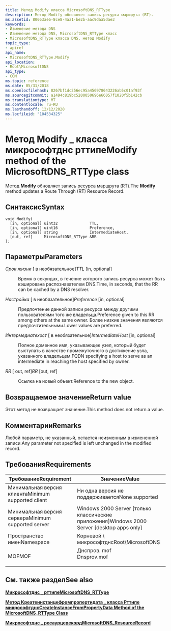 ```yaml
---
title: Метод Modify класса MicrosoftDNS_RTType
description: Метод Modify обновляет запись ресурса маршрута (RT).
ms.assetid: 80053ae6-8ce8-4aa1-be2b-aac9daa5dae3
keywords:
- Изменение метода DNS
- Изменение метода DNS, MicrosoftDNS_RTType класс
- MicrosoftDNS_RTType класса DNS, метод Modify
topic_type:
- apiref
api_name:
- MicrosoftDNS_RTType.Modify
api_location:
- Root\MicrosoftDNS
api_type:
- COM
ms.topic: reference
ms.date: 05/31/2018
ms.openlocfilehash: 8267bf1dc256ec95a456978643226ab5c01af93f
ms.sourcegitcommit: a1494c819bc5200050696e66057f1020f5b142cb
ms.translationtype: MT
ms.contentlocale: ru-RU
ms.lasthandoff: 12/12/2020
ms.locfileid: "104534325"
---
```

# <a name="modify-method-of-the-microsoftdns_rttype-class"></a><span data-ttu-id="14e9c-106">Метод Modify \_ класса микрософтднс рттипе</span><span class="sxs-lookup"><span data-stu-id="14e9c-106">Modify method of the MicrosoftDNS\_RTType class</span></span>

<span data-ttu-id="14e9c-107">Метод **Modify** обновляет запись ресурса маршрута (RT).</span><span class="sxs-lookup"><span data-stu-id="14e9c-107">The **Modify** method updates a Route Through (RT) Resource Record.</span></span>

## <a name="syntax"></a><span data-ttu-id="14e9c-108">Синтаксис</span><span class="sxs-lookup"><span data-stu-id="14e9c-108">Syntax</span></span>


```mof
void Modify(
  [in, optional] uint32              TTL,
  [in, optional] uint16              Preference,
  [in, optional] string              IntermediateHost,
  [out, ref]     MicrosoftDNS_RTType &RR
);
```



## <a name="parameters"></a><span data-ttu-id="14e9c-109">Параметры</span><span class="sxs-lookup"><span data-stu-id="14e9c-109">Parameters</span></span>

<dl> <dt>

<span data-ttu-id="14e9c-110">*Срок жизни* \[ в необязательное\]</span><span class="sxs-lookup"><span data-stu-id="14e9c-110">*TTL* \[in, optional\]</span></span>
</dt> <dd>

<span data-ttu-id="14e9c-111">Время в секундах, в течение которого запись ресурса может быть кэширована распознавателем DNS.</span><span class="sxs-lookup"><span data-stu-id="14e9c-111">Time, in seconds, that the RR can be cached by a DNS resolver.</span></span>

</dd> <dt>

<span data-ttu-id="14e9c-112">*Настройка* \[ в необязательное\]</span><span class="sxs-lookup"><span data-stu-id="14e9c-112">*Preference* \[in, optional\]</span></span>
</dt> <dd>

<span data-ttu-id="14e9c-113">Предпочтение данной записи ресурса между другими пользователями того же владельца.</span><span class="sxs-lookup"><span data-stu-id="14e9c-113">Preference given to this RR among others at the same owner.</span></span> <span data-ttu-id="14e9c-114">Более низкие значения являются предпочтительными.</span><span class="sxs-lookup"><span data-stu-id="14e9c-114">Lower values are preferred.</span></span>

</dd> <dt>

<span data-ttu-id="14e9c-115">*Интермедиатехост* \[ в необязательное\]</span><span class="sxs-lookup"><span data-stu-id="14e9c-115">*IntermediateHost* \[in, optional\]</span></span>
</dt> <dd>

<span data-ttu-id="14e9c-116">Полное доменное имя, указывающее узел, который будет выступать в качестве промежуточного в достижение узла, указанного владельцем.</span><span class="sxs-lookup"><span data-stu-id="14e9c-116">FQDN specifying a host to serve as an intermediate in reaching the host specified by owner.</span></span>

</dd> <dt>

<span data-ttu-id="14e9c-117">*RR* \[ out, ref\]</span><span class="sxs-lookup"><span data-stu-id="14e9c-117">*RR* \[out, ref\]</span></span>
</dt> <dd>

<span data-ttu-id="14e9c-118">Ссылка на новый объект.</span><span class="sxs-lookup"><span data-stu-id="14e9c-118">Reference to the new object.</span></span>

</dd> </dl>

## <a name="return-value"></a><span data-ttu-id="14e9c-119">Возвращаемое значение</span><span class="sxs-lookup"><span data-stu-id="14e9c-119">Return value</span></span>

<span data-ttu-id="14e9c-120">Этот метод не возвращает значение.</span><span class="sxs-lookup"><span data-stu-id="14e9c-120">This method does not return a value.</span></span>

## <a name="remarks"></a><span data-ttu-id="14e9c-121">Комментарии</span><span class="sxs-lookup"><span data-stu-id="14e9c-121">Remarks</span></span>

<span data-ttu-id="14e9c-122">Любой параметр, не указанный, остается неизменным в измененной записи.</span><span class="sxs-lookup"><span data-stu-id="14e9c-122">Any parameter not specified is left unchanged in the modified record.</span></span>

## <a name="requirements"></a><span data-ttu-id="14e9c-123">Требования</span><span class="sxs-lookup"><span data-stu-id="14e9c-123">Requirements</span></span>



| <span data-ttu-id="14e9c-124">Требование</span><span class="sxs-lookup"><span data-stu-id="14e9c-124">Requirement</span></span> | <span data-ttu-id="14e9c-125">Значение</span><span class="sxs-lookup"><span data-stu-id="14e9c-125">Value</span></span> |
|-------------------------------------|----------------------------------------------------------------------------------------|
| <span data-ttu-id="14e9c-126">Минимальная версия клиента</span><span class="sxs-lookup"><span data-stu-id="14e9c-126">Minimum supported client</span></span><br/> | <span data-ttu-id="14e9c-127">Ни одна версия не поддерживается</span><span class="sxs-lookup"><span data-stu-id="14e9c-127">None supported</span></span><br/>                                                              |
| <span data-ttu-id="14e9c-128">Минимальная версия сервера</span><span class="sxs-lookup"><span data-stu-id="14e9c-128">Minimum supported server</span></span><br/> | <span data-ttu-id="14e9c-129">Windows 2000 Server \[только классические приложения\]</span><span class="sxs-lookup"><span data-stu-id="14e9c-129">Windows 2000 Server \[desktop apps only\]</span></span><br/>                                   |
| <span data-ttu-id="14e9c-130">Пространство имен</span><span class="sxs-lookup"><span data-stu-id="14e9c-130">Namespace</span></span><br/>                | <span data-ttu-id="14e9c-131">Корневой \\ микрософтднс</span><span class="sxs-lookup"><span data-stu-id="14e9c-131">Root\\MicrosoftDNS</span></span><br/>                                                          |
| <span data-ttu-id="14e9c-132">MOF</span><span class="sxs-lookup"><span data-stu-id="14e9c-132">MOF</span></span><br/>                      | <dl> <span data-ttu-id="14e9c-133"><dt>Днспров. mof</dt></span><span class="sxs-lookup"><span data-stu-id="14e9c-133"><dt>Dnsprov.mof</dt></span></span> </dl> |



## <a name="see-also"></a><span data-ttu-id="14e9c-134">См. также раздел</span><span class="sxs-lookup"><span data-stu-id="14e9c-134">See also</span></span>

<dl> <dt>

[<span data-ttu-id="14e9c-135">**Микрософтднс \_ рттипе**</span><span class="sxs-lookup"><span data-stu-id="14e9c-135">**MicrosoftDNS\_RTType**</span></span>](microsoftdns-rttype.md)
</dt> <dt>

[<span data-ttu-id="14e9c-136">**Метод Креатеинстанцефромпропертидата \_ класса Рттипе микрософтднс**</span><span class="sxs-lookup"><span data-stu-id="14e9c-136">**CreateInstanceFromPropertyData Method of the MicrosoftDNS\_RTType Class**</span></span>](microsoftdns-rttype-createinstancefrompropertydata.md)
</dt> <dt>

[<span data-ttu-id="14e9c-137">**Микрософтднс \_ ресаурцерекорд**</span><span class="sxs-lookup"><span data-stu-id="14e9c-137">**MicrosoftDNS\_ResourceRecord**</span></span>](microsoftdns-resourcerecord.md)
</dt> </dl>

 

 





